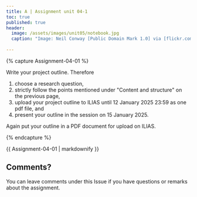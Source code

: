 ```yaml
---
title: A | Assignment unit 04-1
toc: true
published: true
header:
  image: /assets/images/unit05/notebook.jpg
  caption: "Image: Neil Conway [Public Domain Mark 1.0] via [flickr.com](https://www.flickr.com/photos/neilconway/5625707813/in/photostream/)"
 
---
```

   
   
   
   
{% capture Assignment-04-01 %}

Write your project outline. Therefore
<!--1. find your group members and get to know each other, -->
1. choose a research question,
1. strictly follow the points mentioned under "Content and structure" on the previous page,
1. upload your project outline to ILIAS until 12 January 2025 23:59 as one pdf file, and 
1. present your outline in the session on 15 January 2025.

Again put your outline in a PDF document for upload on ILIAS.

{% endcapture %}
<div class="notice--success">
  {{ Assignment-04-01 | markdownify }}
</div>   


   
   
   
   
   
   
   
   
## Comments?
You can leave comments under this Issue if you have questions or remarks about the assignment. 



<script src="https://utteranc.es/client.js"
        repo="GeoMOER/geoAI"
        issue-term="GeoAI_2022_unit_05_assignment_5_1"
        theme="github-light"
        crossorigin="anonymous"
        async>
</script>

